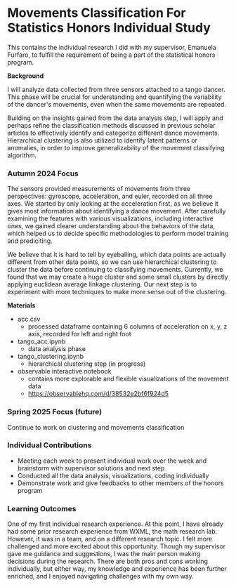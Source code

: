 # Movements Classification For Statistics Honors Individual Study

This contains the individual research I did with my supervisor, Emanuela Furfaro, to fulfill the requirement of being a part of the statistical honors program.

**Background**

I will analyze data collected from three sensors attached to a tango dancer. This phase will be crucial for understanding and quantifying the variability of the dancer's movements, even when the same movements are repeated.

Building on the insights gained from the data analysis step, I will apply and perhaps refine the classification methods discussed in previous scholar articles to effectively identify and categorize different dance movements. Hierarchical clustering is also utilized to identify latent patterns or anomalies, in order to improve generalizability of the movement classifying algorithm.

### Autumn 2024 Focus

The sensors provided measurements of movements from three perspectives: gyroscope, acceleration, and euler, recorded on all three axes. We started by only looking at the acceleration first, as we believe it gives most information about identifying a dance movement. After carefully examining the features with various visualizations, including interactive ones, we gained clearer understanding about the behaviors of the data, which helped us to decide specific methodologies to perform model training and prediciting.

We believe that it is hard to tell by eyeballing, which data points are actually different from other data points, so we can use hierarchical clustering to cluster the data before continuing to classifying movements. Currently, we found that we may create a huge cluster and some small clusters by directly applying euclidean average linkage clustering. Our next step is to experiment with more techniques to make more sense out of the clustering.

**Materials**

- acc.csv
  - processed dataframe containing 6 columns of acceleration on x, y, z axis, recorded for left and right foot
- tango_acc.ipynb
  - data analysis phase
- tango_clustering.ipynb
  - hierarchical clustering step (in progress)
- observable interactive notebook
  - contains more explorable and flexible visualizations of the movement data
  - https://observablehq.com/d/38532e2bf6f924d5

### Spring 2025 Focus (future)

Continue to work on clustering and movements classification


### Individual Contributions

- Meeting each week to present individual work over the week and brainstorm with supervisor solutions and next step
- Conducted all the data analysis, visualizations, coding individually
- Demonstrate work and give feedbacks to other members of the honors program 

### Learning Outcomes

One of my first individual research experience. At this point, I have already had some prior research experience from WXML, the math research lab. However, it was in a team, and on a different research topic. I felt more challenged and more excited about this opportunity. Though my supervisor gave me guidance and suggestions, I was the main person making decisions during the research. There are both pros and cons working individually, but either way, my knowledge and experience has been further enriched, and I enjoyed navigating challenges with my own way.

